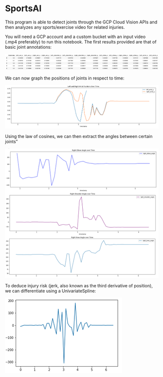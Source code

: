 # SportsAI
This program is able to detect joints through the GCP Cloud Vision APIs and then analyzes any sports/exercise video for related injuries. 

You will need a GCP account and a custom bucket with an input video (.mp4 preferably) to run this notebook. The first results provided are that of basic joint annotations:

![Initial Data](JointAnnotations.png)

We can now graph the positions of joints in respect to time:

![Joint Positions](positions.png)

Using the law of cosines, we can then extract the angles between certain joints"

![Joint Angles](angles.png)

To deduce injury risk (jerk, also known as the third derivative of position), we can differentiate using a UnivariateSpline:

![Joint Stress](jointstress.png)

